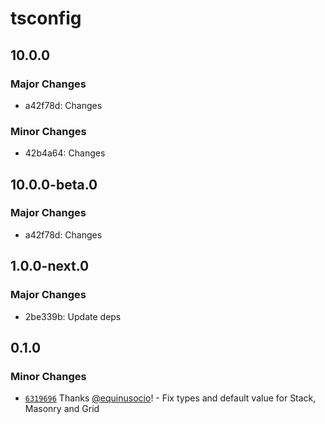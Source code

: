 # tsconfig

## 10.0.0

### Major Changes

- a42f78d: Changes

### Minor Changes

- 42b4a64: Changes

## 10.0.0-beta.0

### Major Changes

- a42f78d: Changes

## 1.0.0-next.0

### Major Changes

- 2be339b: Update deps

## 0.1.0

### Minor Changes

- [`6319696`](https://github.com/wonderflow-bv/wanda/commit/63196963b4de52351e6b9631f97c2004d789ce6d) Thanks [@equinusocio](https://github.com/equinusocio)! - Fix types and default value for Stack, Masonry and Grid
